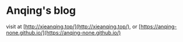 # Anqing's blog

visit at [http://xieanqing.top/](http://xieanqing.top/), or  [https://anqing-none.github.io/](https://anqing-none.github.io/)

